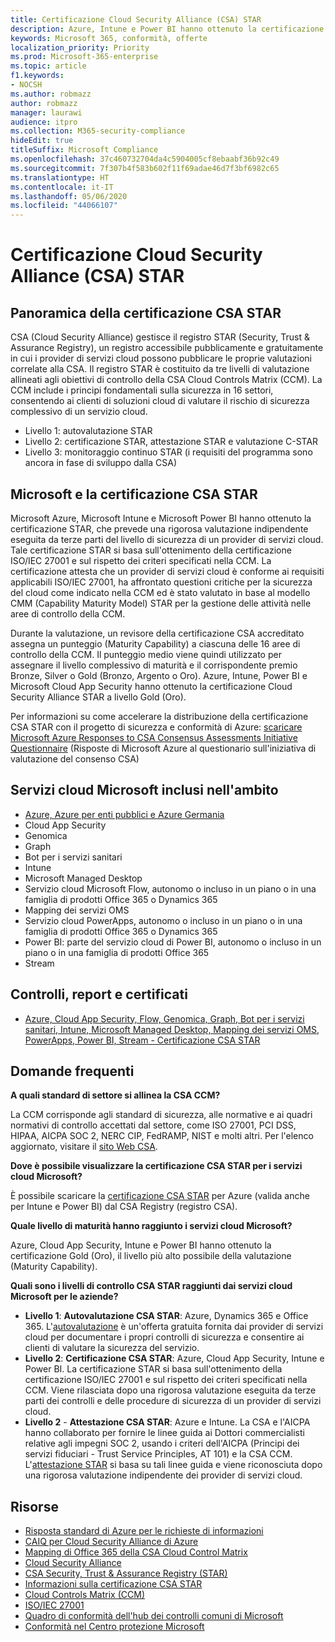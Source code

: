 ```yaml
---
title: Certificazione Cloud Security Alliance (CSA) STAR
description: Azure, Intune e Power BI hanno ottenuto la certificazione Cloud Security Alliance STAR di livello Gold (Oro).
keywords: Microsoft 365, conformità, offerte
localization_priority: Priority
ms.prod: Microsoft-365-enterprise
ms.topic: article
f1.keywords:
- NOCSH
ms.author: robmazz
author: robmazz
manager: laurawi
audience: itpro
ms.collection: M365-security-compliance
hideEdit: true
titleSuffix: Microsoft Compliance
ms.openlocfilehash: 37c460732704da4c5904005cf8ebaabf36b92c49
ms.sourcegitcommit: 7f307b4f583b602f11f69adae46d7f3bf6982c65
ms.translationtype: HT
ms.contentlocale: it-IT
ms.lasthandoff: 05/06/2020
ms.locfileid: "44066107"
---
```

# <a name="cloud-security-alliance-csa-star-certification"></a>Certificazione Cloud Security Alliance (CSA) STAR

## <a name="csa-star-certification-overview"></a>Panoramica della certificazione CSA STAR

CSA (Cloud Security Alliance) gestisce il registro STAR (Security, Trust & Assurance Registry), un registro accessibile pubblicamente e gratuitamente in cui i provider di servizi cloud possono pubblicare le proprie valutazioni correlate alla CSA. Il registro STAR è costituito da tre livelli di valutazione allineati agli obiettivi di controllo della CSA Cloud Controls Matrix (CCM). La CCM include i principi fondamentali sulla sicurezza in 16 settori, consentendo ai clienti di soluzioni cloud di valutare il rischio di sicurezza complessivo di un servizio cloud.

- Livello 1: autovalutazione STAR
- Livello 2: certificazione STAR, attestazione STAR e valutazione C-STAR
- Livello 3: monitoraggio continuo STAR (i requisiti del programma sono ancora in fase di sviluppo dalla CSA)

## <a name="microsoft-and-csa-star-certification"></a>Microsoft e la certificazione CSA STAR

Microsoft Azure, Microsoft Intune e Microsoft Power BI hanno ottenuto la certificazione STAR, che prevede una rigorosa valutazione indipendente eseguita da terze parti del livello di sicurezza di un provider di servizi cloud. Tale certificazione STAR si basa sull'ottenimento della certificazione ISO/IEC 27001 e sul rispetto dei criteri specificati nella CCM. La certificazione attesta che un provider di servizi cloud è conforme ai requisiti applicabili ISO/IEC 27001, ha affrontato questioni critiche per la sicurezza del cloud come indicato nella CCM ed è stato valutato in base al modello CMM (Capability Maturity Model) STAR per la gestione delle attività nelle aree di controllo della CCM.  
  
Durante la valutazione, un revisore della certificazione CSA accreditato assegna un punteggio (Maturity Capability) a ciascuna delle 16 aree di controllo della CCM. Il punteggio medio viene quindi utilizzato per assegnare il livello complessivo di maturità e il corrispondente premio Bronze, Silver o Gold (Bronzo, Argento o Oro). Azure, Intune, Power BI e Microsoft Cloud App Security hanno ottenuto la certificazione Cloud Security Alliance STAR a livello Gold (Oro).  

Per informazioni su come accelerare la distribuzione della certificazione CSA STAR con il progetto di sicurezza e conformità di Azure: [scaricare Microsoft Azure Responses to CSA Consensus Assessments Initiative Questionnaire](https://gallery.technet.microsoft.com/Azure-Responses-to-CSA-46034a11) (Risposte di Microsoft Azure al questionario sull'iniziativa di valutazione del consenso CSA)

## <a name="microsoft-in-scope-cloud-services"></a>Servizi cloud Microsoft inclusi nell'ambito

- [Azure, Azure per enti pubblici e Azure Germania](https://aka.ms/AzureCompliance)
- Cloud App Security
- Genomica
- Graph
- Bot per i servizi sanitari
- Intune
- Microsoft Managed Desktop
- Servizio cloud Microsoft Flow, autonomo o incluso in un piano o in una famiglia di prodotti Office 365 o Dynamics 365
- Mapping dei servizi OMS
- Servizio cloud PowerApps, autonomo o incluso in un piano o in una famiglia di prodotti Office 365 o Dynamics 365
- Power BI: parte del servizio cloud di Power BI, autonomo o incluso in un piano o in una famiglia di prodotti Office 365
- Stream

## <a name="audits-reports-and-certificates"></a>Controlli, report e certificati

- [Azure, Cloud App Security, Flow, Genomica, Graph, Bot per i servizi sanitari, Intune, Microsoft Managed Desktop, Mapping dei servizi OMS, PowerApps, Power BI, Stream - Certificazione CSA STAR](https://servicetrust.microsoft.com/Documents/ComplianceReports?command=Download&downloadType=Document&downloadId=6d07d7e3-da62-4153-a91c-14d259dac9f1&docTab=4ce99610-c9c0-11e7-8c2c-f908a777fa4d_ISO_Reports)

## <a name="frequently-asked-questions"></a>Domande frequenti

**A quali standard di settore si allinea la CSA CCM?**

La CCM corrisponde agli standard di sicurezza, alle normative e ai quadri normativi di controllo accettati dal settore, come ISO 27001, PCI DSS, HIPAA, AICPA SOC 2, NERC CIP, FedRAMP, NIST e molti altri. Per l'elenco aggiornato, visitare il [sito Web CSA](https://cloudsecurityalliance.org/).

**Dove è possibile visualizzare la certificazione CSA STAR per i servizi cloud Microsoft?**

È possibile scaricare la [certificazione CSA STAR](https://aka.ms/csastar-certification) per Azure (valida anche per Intune e Power BI) dal CSA Registry (registro CSA).

**Quale livello di maturità hanno raggiunto i servizi cloud Microsoft?**

Azure, Cloud App Security, Intune e Power BI hanno ottenuto la certificazione Gold (Oro), il livello più alto possibile della valutazione (Maturity Capability).

**Quali sono i livelli di controllo CSA STAR raggiunti dai servizi cloud Microsoft per le aziende?**

- **Livello 1**: **Autovalutazione CSA STAR**: Azure, Dynamics 365 e Office 365. L'[autovalutazione](offering-csa-star-self-assessment.md) è un'offerta gratuita fornita dai provider di servizi cloud per documentare i propri controlli di sicurezza e consentire ai clienti di valutare la sicurezza del servizio.
- **Livello 2**: **Certificazione CSA STAR**: Azure, Cloud App Security, Intune e Power BI. La certificazione STAR si basa sull'ottenimento della certificazione ISO/IEC 27001 e sul rispetto dei criteri specificati nella CCM. Viene rilasciata dopo una rigorosa valutazione eseguita da terze parti dei controlli e delle procedure di sicurezza di un provider di servizi cloud.
- **Livello 2** - **Attestazione CSA STAR**: Azure e Intune. La CSA e l'AICPA hanno collaborato per fornire le linee guida ai Dottori commercialisti relative agli impegni SOC 2, usando i criteri dell'AICPA (Principi dei servizi fiduciari - Trust Service Principles, AT 101) e la CSA CCM. L'[attestazione STAR](offering-CSA-STAR-Attestation.md) si basa su tali linee guida e viene riconosciuta dopo una rigorosa valutazione indipendente dei provider di servizi cloud.

## <a name="resources"></a>Risorse

- [Risposta standard di Azure per le richieste di informazioni](https://aka.ms/AzureStandardRequestForInformation)
- [CAIQ per Cloud Security Alliance di Azure](https://aka.ms/AzureCSACAIQ)
- [Mapping di Office 365 della CSA Cloud Control Matrix](https://aka.ms/Office365CSACloudControlMatrix)
- [Cloud Security Alliance](https://cloudsecurityalliance.org/)
- [CSA Security, Trust & Assurance Registry (STAR)](https://cloudsecurityalliance.org/star/)
- [Informazioni sulla certificazione CSA STAR](https://cloudsecurityalliance.org/star/certification/)
- [Cloud Controls Matrix (CCM)](https://cloudsecurityalliance.org/group/cloud-controls-matrix/)
- [ISO/IEC 27001](offering-iso-27001.md)
- [Quadro di conformità dell'hub dei controlli comuni di Microsoft](https://www.microsoft.com/trust-center/compliance/compliance-overview)
- [Conformità nel Centro protezione Microsoft](https://www.microsoft.com/trust-center/compliance/compliance-overview)
